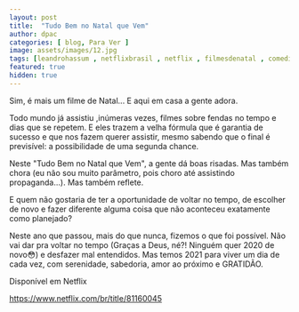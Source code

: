 ```yaml
---
layout: post
title:  "Tudo Bem no Natal que Vem"
author: dpac
categories: [ blog, Para Ver ]
image: assets/images/12.jpg
tags: [leandrohassum , netflixbrasil , netflix , filmesdenatal , comedia, segundachance ]
featured: true
hidden: true
---
```


Sim, é mais um filme de Natal... E aqui em casa a gente adora.

Todo mundo já assistiu ,inúmeras vezes, filmes sobre fendas no tempo e dias que se repetem. E eles trazem a velha fórmula que é garantia de sucesso e que nos fazem querer assistir, mesmo sabendo que o final é previsível: a possibilidade de uma segunda chance.

Neste "Tudo Bem no Natal que Vem", a gente dá boas risadas. Mas também chora (eu não sou muito parâmetro, pois choro até assistindo propaganda...). Mas também reflete.

E quem não gostaria de ter a oportunidade de voltar no tempo, de escolher de novo e fazer diferente alguma coisa que não aconteceu exatamente como planejado?

Neste ano que passou, mais do que nunca, fizemos o que foi possível. Não vai dar pra voltar no tempo (Graças a Deus, né?! Ninguém quer 2020 de novo😳) e desfazer mal entendidos. Mas temos 2021 para viver um dia de cada vez, com serenidade, sabedoria, amor ao próximo e GRATIDÃO.

Disponível em Netflix

https://www.netflix.com/br/title/81160045
